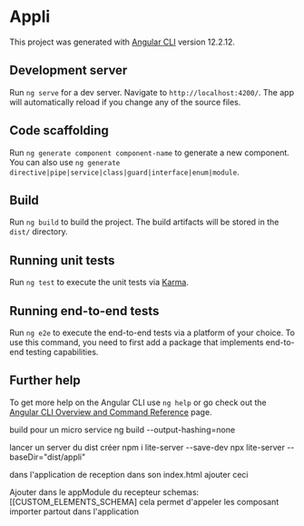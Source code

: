 # Appli

This project was generated with [Angular CLI](https://github.com/angular/angular-cli) version 12.2.12.

## Development server

Run `ng serve` for a dev server. Navigate to `http://localhost:4200/`. The app will automatically reload if you change any of the source files.

## Code scaffolding

Run `ng generate component component-name` to generate a new component. You can also use `ng generate directive|pipe|service|class|guard|interface|enum|module`.

## Build

Run `ng build` to build the project. The build artifacts will be stored in the `dist/` directory.

## Running unit tests

Run `ng test` to execute the unit tests via [Karma](https://karma-runner.github.io).

## Running end-to-end tests

Run `ng e2e` to execute the end-to-end tests via a platform of your choice. To use this command, you need to first add a package that implements end-to-end testing capabilities.

## Further help

To get more help on the Angular CLI use `ng help` or go check out the [Angular CLI Overview and Command Reference](https://angular.io/cli) page.

build pour un micro service
ng build --output-hashing=none

lancer un server du dist créer
npm i lite-server --save-dev
npx lite-server --baseDir="dist/appli"

dans l'application de reception dans son index.html ajouter ceci
<script src="http://localhost:3000/runtime.js"></script>
  <script src="http://localhost:3000/polyfills.js"></script>
  <script src="http://localhost:3000/main.js"></script>

Ajouter dans le appModule du recepteur 
schemas: [[CUSTOM_ELEMENTS_SCHEMA]
cela permet d'appeler les composant importer partout dans l'application

